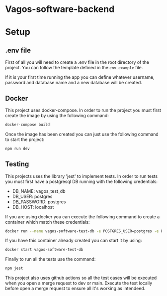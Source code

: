 # Vagos-software-backend

# Setup

## .env file

First of all you will need to create a .env file in the root directory of the project. You can follow the template defined in the `env_example` file.

If it is your first time running the app you can define whatever username, password and database name and a new database will be created.

## Docker

This project uses docker-compose. In order to run the project you must first create the image by using the following command:

```bash
docker-compose build
```

Once the image has been created you can just use the following command to start the project:

```bash
npm run dev
```

## Testing

This projects uses the library 'jest' to implement tests. In order to run tests you must first have a postgresql DB running with the following credentials:

- DB_NAME: vagos_test_db
- DB_USER: postgres
- DB_PASSWORD: postgres
- DB_HOST: localhost

If you are using docker you can execute the following command to create a container which match these credentials:

```bash
docker run --name vagos-software-test-db -e POSTGRES_USER=postgres -e POSTGRES_PASSWORD=postgres -e POSTGRES_DB=vagos_software_test_db -p 5432:5432 -d postgres
```

If you have this container already created you can start it by using:

```bash
docker start vagos-software-test-db
```

Finally to run all the tests use the command:

```bash
npm jest
```

This project also uses github actions so all the test cases will be executed when you open a merge request to dev or main. Execute the test locally before open a merge request to ensure all it's working as intendeed.
